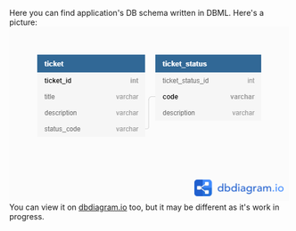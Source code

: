 Here you can find application's DB schema written in DBML. Here's a picture:  
![DB Schema]([v0.1]db_schema.png)  
You can view it on [dbdiagram.io](https://dbdiagram.io/d/62378dd5bed6183873c7f3d8) too, but it may be different as it's work in progress.